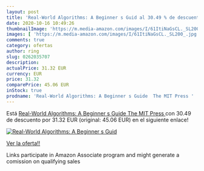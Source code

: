 ```yaml
---
layout: post
title: 'Real-World Algorithms: A Beginner s Guid al 30.49 % de descuento'
date: 2020-10-16 10:49:26
thumbnailImage: 'https://m.media-amazon.com/images/I/61ItiNaGsCL._SL200_.jpg'
images: [ 'https://m.media-amazon.com/images/I/61ItiNaGsCL._SL200_.jpg' ]
comments: true
category: ofertas
author: ring
slug: 0262035707
description:
actualPrice: 31.32 EUR
currency: EUR
price: 31.32
comparePrice: 45.06 EUR
inStock: true
prodname: 'Real-World Algorithms: A Beginner s Guide  The MIT Press '
---
```


Está [Real-World Algorithms: A Beginner s Guide  The MIT Press ](https://www.amazon.es/dp/0262035707/?tag=tolees-21) con 30.49 de descuento por 31.32 EUR (original: 45.06 EUR) en el siguiente enlace!

[![Real-World Algorithms: A Beginner s Guid](https://m.media-amazon.com/images/I/61ItiNaGsCL._SL200_.jpg)](https://www.amazon.es/dp/0262035707/?tag=tolees-21)

[Ver la oferta!!](https://www.amazon.es/dp/0262035707/?tag=tolees-21)

Links participate in Amazon Associate program and might generate a comission on qualifying sales



